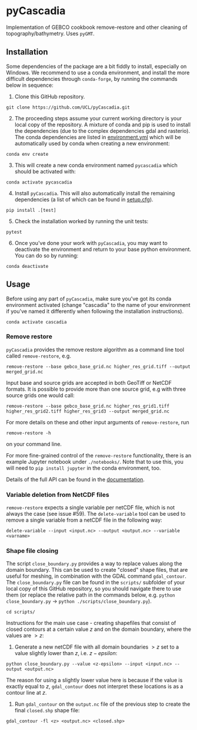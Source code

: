 # pyCascadia
Implementation of GEBCO cookbook remove-restore and other cleaning of topography/bathymetry. Uses `pyGMT`.

## Installation
Some dependencies of the package are a bit fiddly to install, especially on Windows.
We recommend to use a conda environment, and install the more difficult dependencies through `conda-forge`,
by running the commands below in sequence:
1. Clone this GitHub repository.
```
git clone https://github.com/UCL/pyCascadia.git
```
2. The proceeding steps assume your current working directory is your local copy of the repository. A mixture of conda and pip is used to install the dependencies (due to the complex dependencies gdal and rasterio). The conda dependencies are listed in [environment.yml](https://github.com/UCL/pyCascadia/blob/main/environment.yml) which will be automatically used by conda when creating a new environment:
```
conda env create
```
3. This will create a new conda environment named `pycascadia` which should be activated with:
```
conda activate pycascadia
```
4. Install `pyCascadia`. This will also automatically install the remaining dependencies (a list of which can be found in [setup.cfg](https://github.com/UCL/pyCascadia/blob/main/setup.cfg)).
```
pip install .[test]
```
5. Check the installation worked by running the unit tests:
```
pytest
```
6. Once you've done your work with `pyCascadia`, you may want to deactivate the environment and return to your base python environment. You can do so by running:
```
conda deactivate
```

## Usage
Before using any part of `pyCascadia`, make sure you've got its conda environment activated (change "cascadia" to the name of your environment if you've named it differently when following the installation instructions).
```
conda activate cascadia
```
### Remove restore

`pyCascadia` provides the remove restore algorithm as a command line tool called `remove-restore`, e.g.
```
remove-restore --base gebco_base_grid.nc higher_res_grid.tiff --output merged_grid.nc
```
Input base and source grids are accepted in both GeoTiff or NetCDF formats. It is possible to provide more than one source grid, e.g with three source grids one would call:
```
remove-restore --base gebco_base_grid.nc higher_res_grid1.tiff higher_res_grid2.tiff higher_res_grid3 --output merged_grid.nc
```

For more details on these and other input arguments of `remove-restore`, run
```
remove-restore -h
```
on your command line.

For more fine-grained control of the `remove-restore` functionality, there is an example Jupyter notebook under `./notebooks/`. Note that to use this, you will need to `pip install jupyter` in the conda environment, too.

Details of the full API can be found in the [documentation](https://github-pages.ucl.ac.uk/pyCascadia/).

### Variable deletion from NetCDF files

`remove-restore` expects a single variable per netCDF file, which is not always the case (see issue #59). The `delete-variable` tool can be used to remove a single variable from a netCDF file in the following way:

```
delete-variable --input <input.nc> --output <output.nc> --variable <varname>
```

### Shape file closing

The script `close_boundary.py` provides a way to replace values along the domain boundary. This can be used to create "closed" shape files, that are useful for meshing, in combination with the GDAL command `gdal_contour`. The `close_boundary.py` file can be found in the `scripts/` subfolder of your local copy of this GitHub repository, so you should navigate there to use them (or replace the relative path in the commands below, e.g. `python close_boundary.py` -> `python ./scripts/close_boundary.py`).
```
cd scripts/
```
Instructions for the main use case - creating shapefiles that consist of closed contours at a certain value $z$ and on the domain boundary, where the values are $>z$:

1. Generate a new netCDF file with all domain boundaries $>z$ set to a value slightly lower than $z$, i.e. $z-epsilon$:

`python close_boundary.py --value <z-epsilon> --input <input.nc> --output <output.nc>`

The reason for using a slightly lower value here is because if the value is exactly equal to $z$, `gdal_contour` does not interpret these locations is as a contour line at $z$.

1. Run `gdal_contour` on the `output.nc` file of the previous step to create the final `closed.shp` shape file:

`gdal_contour -fl <z> <output.nc> <closed.shp>`

